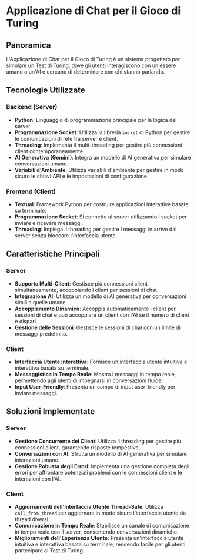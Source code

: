 # Applicazione di Chat per il Gioco di Turing

## Panoramica

L'Applicazione di Chat per il Gioco di Turing è un sistema progettato per simulare un Test di Turing, dove gli utenti interagiscono con un essere umano o un'AI e cercano di determinare con chi stanno parlando.

## Tecnologie Utilizzate

### Backend (Server)

- **Python**: Linguaggio di programmazione principale per la logica del server.
- **Programmazione Socket**: Utilizza la libreria `socket` di Python per gestire le comunicazioni di rete tra server e client.
- **Threading**: Implementa il multi-threading per gestire più connessioni client contemporaneamente.
- **AI Generativa (Gemini)**: Integra un modello di AI generativa per simulare conversazioni umane.
- **Variabili d'Ambiente**: Utilizza variabili d'ambiente per gestire in modo sicuro le chiavi API e le impostazioni di configurazione.

### Frontend (Client)

- **Textual**: Framework Python per costruire applicazioni interattive basate su terminale.
- **Programmazione Socket**: Si connette al server utilizzando i socket per inviare e ricevere messaggi.
- **Threading**: Impiega il threading per gestire i messaggi in arrivo dal server senza bloccare l'interfaccia utente.

## Caratteristiche Principali

### Server

- **Supporto Multi-Client**: Gestisce più connessioni client simultaneamente, accoppiando i client per sessioni di chat.
- **Integrazione AI**: Utilizza un modello di AI generativa per conversazioni simili a quelle umane.
- **Accoppiamento Dinamico**: Accoppia automaticamente i client per sessioni di chat e può accoppiare un client con l'AI se il numero di client è dispari.
- **Gestione delle Sessioni**: Gestisce le sessioni di chat con un limite di messaggi predefinito.

### Client

- **Interfaccia Utente Interattiva**: Fornisce un'interfaccia utente intuitiva e interattiva basata su terminale.
- **Messaggistica in Tempo Reale**: Mostra i messaggi in tempo reale, permettendo agli utenti di impegnarsi in conversazioni fluide.
- **Input User-Friendly**: Presenta un campo di input user-friendly per inviare messaggi.

## Soluzioni Implementate

### Server

- **Gestione Concurrente dei Client**: Utilizza il threading per gestire più connessioni client, garantendo risposte tempestive.
- **Conversazioni con AI**: Sfrutta un modello di AI generativa per simulare interazioni umane.
- **Gestione Robusta degli Errori**: Implementa una gestione completa degli errori per affrontare potenziali problemi con le connessioni client e le interazioni con l'AI.

### Client

- **Aggiornamenti dell'Interfaccia Utente Thread-Safe**: Utilizza `call_from_thread` per aggiornare in modo sicuro l'interfaccia utente da thread diversi.
- **Comunicazione in Tempo Reale**: Stabilisce un canale di comunicazione in tempo reale con il server, consentendo conversazioni dinamiche.
- **Miglioramenti dell'Esperienza Utente**: Presenta un'interfaccia utente intuitiva e interattiva basata su terminale, rendendo facile per gli utenti partecipare al Test di Turing.
